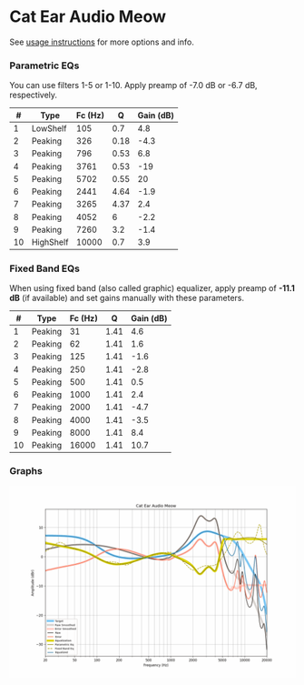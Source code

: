 # Cat Ear Audio Meow
See [usage instructions](https://github.com/jaakkopasanen/AutoEq#usage) for more options and info.

### Parametric EQs
You can use filters 1-5 or 1-10. Apply preamp of -7.0 dB or -6.7 dB, respectively.

|   # | Type      |   Fc (Hz) |    Q |   Gain (dB) |
|-----|-----------|-----------|------|-------------|
|   1 | LowShelf  |       105 | 0.7  |         4.8 |
|   2 | Peaking   |       326 | 0.18 |        -4.3 |
|   3 | Peaking   |       796 | 0.53 |         6.8 |
|   4 | Peaking   |      3761 | 0.53 |       -19   |
|   5 | Peaking   |      5702 | 0.55 |        20   |
|   6 | Peaking   |      2441 | 4.64 |        -1.9 |
|   7 | Peaking   |      3265 | 4.37 |         2.4 |
|   8 | Peaking   |      4052 | 6    |        -2.2 |
|   9 | Peaking   |      7260 | 3.2  |        -1.4 |
|  10 | HighShelf |     10000 | 0.7  |         3.9 |

### Fixed Band EQs
When using fixed band (also called graphic) equalizer, apply preamp of **-11.1 dB** (if available) and set gains manually with these parameters.

|   # | Type    |   Fc (Hz) |    Q |   Gain (dB) |
|-----|---------|-----------|------|-------------|
|   1 | Peaking |        31 | 1.41 |         4.6 |
|   2 | Peaking |        62 | 1.41 |         1.6 |
|   3 | Peaking |       125 | 1.41 |        -1.6 |
|   4 | Peaking |       250 | 1.41 |        -2.8 |
|   5 | Peaking |       500 | 1.41 |         0.5 |
|   6 | Peaking |      1000 | 1.41 |         2.4 |
|   7 | Peaking |      2000 | 1.41 |        -4.7 |
|   8 | Peaking |      4000 | 1.41 |        -3.5 |
|   9 | Peaking |      8000 | 1.41 |         8.4 |
|  10 | Peaking |     16000 | 1.41 |        10.7 |

### Graphs
![](./Cat%20Ear%20Audio%20Meow.png)
